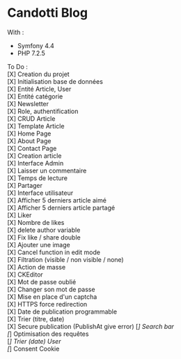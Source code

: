 # Candotti Blog  
  
With :  
- Symfony 4.4  
- PHP 7.2.5  
  
To Do :  
[X] Creation du projet  
[X] Initialisation base de données  
[X] Entité Article, User  
[X] Entité catégorie  
[X] Newsletter  
[X] Role, authentification  
[X] CRUD Article  
[X] Template Article  
[X] Home Page  
[X] About Page  
[X] Contact Page  
[X] Creation article  
[X] Interface Admin  
[X] Laisser un commentaire  
[X] Temps de lecture    
[X] Partager  
[X] Interface utilisateur  
[X] Afficher 5 derniers article aimé  
[X] Afficher 5 derniers article partagé  
[X] Liker  
[X] Nombre de likes        
[X] delete author variable        
[X] Fix like / share double      
[X] Ajouter une image  
[X] Cancel function in edit mode   
[X] Filtration (visible / non visible / none)   
[X] Action de masse    
[X] CKEditor  
[X] Mot de passe oublié  
[X] Changer son mot de passe  
[X] Mise en place d'un captcha  
[X] HTTPS force redirection    
[X] Date de publication programmable    
[X] Trier (titre, date)  
[X] Secure publication (PublishAt give error)
[_] Search bar    
[_] Optimisation des requêtes    
[_] Trier (date) User  
[_] Consent Cookie    